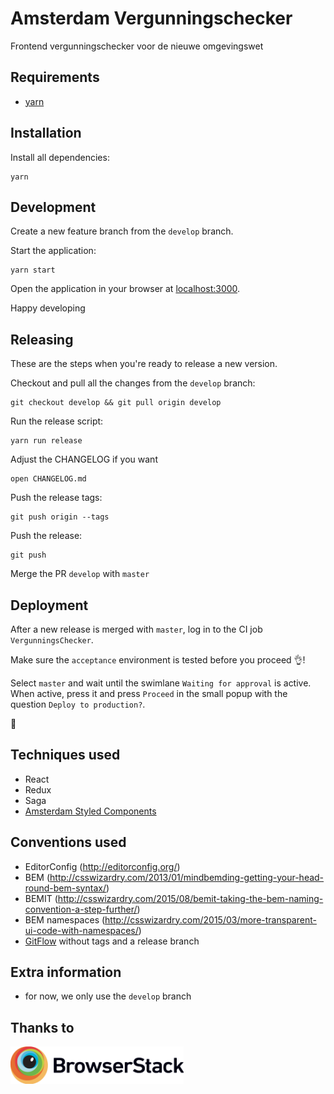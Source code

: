 # Amsterdam Vergunningschecker

Frontend vergunningschecker voor de nieuwe omgevingswet

## Requirements

- [yarn](https://yarnpkg.com)

## Installation

Install all dependencies:

    yarn

## Development

Create a new feature branch from the `develop` branch.

Start the application:

    yarn start

Open the application in your browser at [localhost:3000](http://localhost:3000/).

Happy developing

## Releasing

These are the steps when you're ready to release a new version.

Checkout and pull all the changes from the `develop` branch:

    git checkout develop && git pull origin develop

Run the release script:

    yarn run release
    
Adjust the CHANGELOG if you want

    open CHANGELOG.md
    
Push the release tags:

    git push origin --tags

Push the release:

    git push

Merge the PR `develop` with `master`

## Deployment

After a new release is merged with `master`, log in to the CI job `VergunningsChecker`.

Make sure the `acceptance` environment is tested before you proceed :ok_hand:!

Select `master` and wait until the swimlane `Waiting for approval` is active. When active, press it and press `Proceed` in the small popup with the question `Deploy to production?`.

:checkered_flag:

## Techniques used
- React
- Redux
- Saga
- [Amsterdam Styled Components](https://github.com/Amsterdam/amsterdam-styled-components/)

## Conventions used
- EditorConfig (http://editorconfig.org/)
- BEM (http://csswizardry.com/2013/01/mindbemding-getting-your-head-round-bem-syntax/)
- BEMIT (http://csswizardry.com/2015/08/bemit-taking-the-bem-naming-convention-a-step-further/)
- BEM namespaces (http://csswizardry.com/2015/03/more-transparent-ui-code-with-namespaces/)
- [GitFlow](https://datasift.github.io/gitflow/IntroducingGitFlow.html) without tags and a release branch

## Extra information
- for now, we only use the `develop` branch

## Thanks to
[<img src="https://github.com/Amsterdam/atlas/blob/develop/public/images/browserstack-logo@2x.png" height="60" title="BrowserStack Logo" alt="BrowserStack Logo" />](https://www.browserstack.com/)
